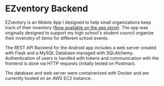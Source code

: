 # EZventory Backend

EZventory is an Mobile App I designed to help small organizations keep track of their inventory ([Now available on the app store](https://play.google.com/store/apps/details?id=com.dinuw.firstapp)). The app was originally designed to support my high school's student council organize their invenotry of items for different school events. 

The REST API Backend for the Android app includes a web server created with Flask and a MySQL Database managed with SQLAlchemy. Authentication of users is handled with tokens and communication with the frontend is done via HTTP requests (initally tested on Postman).

The database and web server were containerized with Docker and are currently hosted on an AWS EC2 instance.

